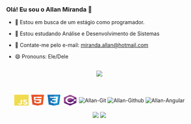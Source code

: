   ### Olá! Eu sou o Allan Miranda 👋
  
- 🔭 Estou em busca de um estágio como programador.
- 🌱 Estou estudando Análise e Desenvolvimento de Sistemas
- 📩 Contate-me pelo e-mail: miranda.allan@hotmail.com
- 😄 Pronouns: Ele/Dele</p>

  ##
  
<div align="center">
  <img  src="https://github-readme-stats.vercel.app/api/top-langs/?username=AllanVicente&layout=compact&theme=tokyonight"/>
</div>

  ##
  
<div align="center" style="display: inline_block"><br>
  <img align="center" alt="Allan-Js" height="30" width="40" src="https://raw.githubusercontent.com/devicons/devicon/master/icons/javascript/javascript-plain.svg">
  <img align="center" alt="Allan-HTML" height="30" width="40" src="https://raw.githubusercontent.com/devicons/devicon/master/icons/html5/html5-original.svg">
  <img align="center" alt="Allan-CSS" height="30" width="40" src="https://raw.githubusercontent.com/devicons/devicon/master/icons/css3/css3-original.svg">
  <img align="center" alt="Allan-Python" height="30" width="40" src="https://raw.githubusercontent.com/devicons/devicon/master/icons/csharp/csharp-original.svg">
  <img align="center" alt="Allan-Git" height="30" width="40" src="https://cdn.jsdelivr.net/gh/devicons/devicon/icons/git/git-original.svg">
  <img align="center" alt="Allan-Github" height="30" width="40" src="https://cdn.jsdelivr.net/gh/devicons/devicon/icons/github/github-original.svg">
  <img align="center" alt="Allan-Angular" height="30" width="40" src="https://cdn.jsdelivr.net/gh/devicons/devicon/icons/angularjs/angularjs-original.svg">
</div>

<br>

<div align="center"> 
  <a href = "mailto:miranda.allan@hotmail.com"><img src="https://img.shields.io/badge/Microsoft_Outlook-0078D4?style=for-the-badge&logo=microsoft-outlook&logoColor=white" target="_blank"></a>
  <a href="https://www.linkedin.com/in/miranda-allan/" target="_blank"><img src="https://img.shields.io/badge/-LinkedIn-%230077B5?style=for-the-badge&logo=linkedin&logoColor=white" target="_blank"></a> 
</div>

